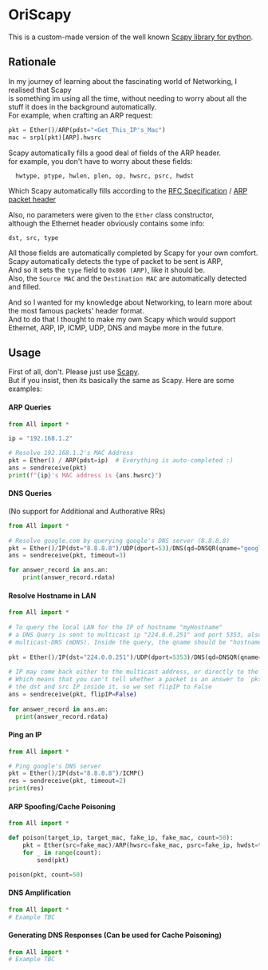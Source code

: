 

# OriScapy
This is a custom-made version of the well known [Scapy library for python](https://scapy.net/).


## Rationale
In my journey of learning about the fascinating world of Networking, I realised that Scapy    
is something im using all the time, without needing to worry about all the     
stuff it does in the background automatically.   
For example, when crafting an ARP request:

```python
pkt = Ether()/ARP(pdst="<Get_This_IP's_Mac")
mac = srp1(pkt)[ARP].hwsrc
```

Scapy automatically fills a good deal of fields of the ARP header.    
for example, you don't have to worry about these fields:
```text
  hwtype, ptype, hwlen, plen, op, hwsrc, psrc, hwdst      
```
Which Scapy automatically fills according to the [RFC Specification](https://datatracker.ietf.org/doc/html/rfc826) / [ARP packet header](https://en.wikipedia.org/wiki/Address_Resolution_Protocol#Packet_structure)

Also, no parameters were given to the `Ether` class constructor,   
although the Ethernet header obviously contains some info:
```text
dst, src, type
```

All those fields are automatically completed by Scapy for your own comfort.   
Scapy automatically detects the type of packet to be sent is ARP,  
And so it sets the `type` field to `0x806 (ARP)`, like it should be.   
Also, the `Source MAC` and the `Destination MAC` are automatically detected and filled.

And so I wanted for my knowledge about Networking, to learn more about  
the most famous packets' header format.   
And to do that I thought to make my own Scapy which would support    
Ethernet, ARP, IP, ICMP, UDP, DNS and maybe more in the future.

## Usage
First of all, don't. Please just use [Scapy](https://pypi.org/project/scapy/).   
But if you insist, then its basically the same as Scapy. Here are some examples:    

#### ARP Queries

```python
from All import *

ip = "192.168.1.2"

# Resolve 192.168.1.2's MAC Address
pkt = Ether() / ARP(pdst=ip)  # Everything is auto-completed :)
ans = sendreceive(pkt)
print(f"{ip}'s MAC address is {ans.hwsrc}")
```
#### DNS Queries
(No support for Additional and Authorative RRs)
```python
from All import *  
  
# Resolve google.com by querying google's DNS server (8.8.8.8)  
pkt = Ether()/IP(dst="8.8.8.8")/UDP(dport=53)/DNS(qd=DNSQR(qname="google.com"))  
ans = sendreceive(pkt, timeout=3)

for answer_record in ans.an:
	print(answer_record.rdata)
```

#### Resolve Hostname in LAN
```python
from All import *  
  
# To query the local LAN for the IP of hostname "myHostname"  
# a DNS Query is sent to multicast ip "224.0.0.251" and port 5353, also known as  
# multicast-DNS (mDNS). Inside the query, the qname should be "hostname"+".local"  
  
pkt = Ether()/IP(dst="224.0.0.251")/UDP(dport=5353)/DNS(qd=DNSQR(qname="myHostname.local"))  
  
# IP may come back either to the multicast address, or directly to the host PC's IP.
# Which means that you can't tell whether a packet is an answer to `pkt` based on
# the dst and src IP inside it, so we set flipIP to False
ans = sendreceive(pkt, flipIP=False)  
  
for answer_record in ans.an:  
  print(answer_record.rdata)
```

#### Ping an IP
```python
from All import *

# Ping google's DNS server
pkt = Ether()/IP(dst="8.8.8.8")/ICMP()
res = sendreceive(pkt, timeout=2)
print(res)
```

#### ARP Spoofing/Cache Poisoning
```python
from All import *

def poison(target_ip, target_mac, fake_ip, fake_mac, count=50):
    pkt = Ether(src=fake_mac)/ARP(hwsrc=fake_mac, psrc=fake_ip, hwdst=target_mac, pdst=target_ip, opcode=2)
    for _ in range(count):
        send(pkt)

poison(pkt, count=50)

```

#### DNS Amplification
```python
from All import *
# Example TBC
```
    

#### Generating DNS Responses (Can be used for Cache Poisoning)
```python
from All import *
# Example TBC
```

